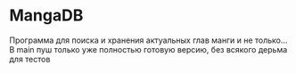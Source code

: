 # MangaDB
Программа для поиска и хранения актуальных глав манги и не только...
В main пуш только уже полностью готовую версию, без всякого дерьма для тестов
